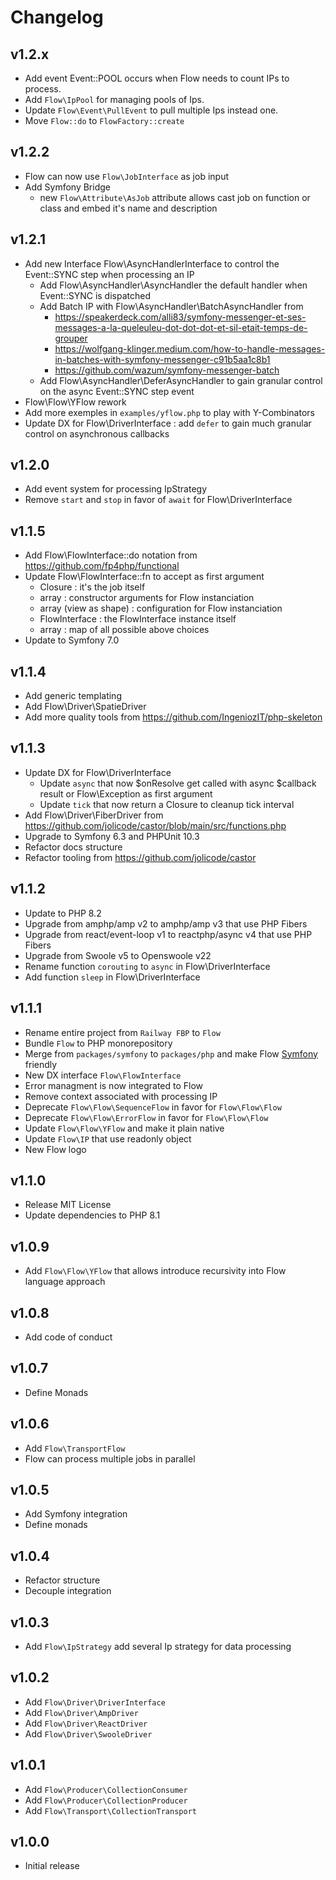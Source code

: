 # Changelog

## v1.2.x

- Add event Event::POOL occurs when Flow needs to count IPs to process.
- Add `Flow\IpPool` for managing pools of Ips.
- Update `Flow\Event\PullEvent` to pull multiple Ips instead one.
- Move `Flow::do` to `FlowFactory::create`

## v1.2.2

- Flow can now use `Flow\JobInterface` as job input
- Add Symfony Bridge
    - new `Flow\Attribute\AsJob` attribute allows cast job on function or class and embed it's name and description

## v1.2.1

- Add new Interface Flow\AsyncHandlerInterface to control the Event::SYNC step when processing an IP
    - Add Flow\AsyncHandler\AsyncHandler the default handler when Event::SYNC is dispatched
    - Add Batch IP with Flow\AsyncHandler\BatchAsyncHandler from
        - https://speakerdeck.com/alli83/symfony-messenger-et-ses-messages-a-la-queleuleu-dot-dot-dot-et-sil-etait-temps-de-grouper
        - https://wolfgang-klinger.medium.com/how-to-handle-messages-in-batches-with-symfony-messenger-c91b5aa1c8b1
        - https://github.com/wazum/symfony-messenger-batch
    - Add Flow\AsyncHandler\DeferAsyncHandler to gain granular control on the async Event::SYNC step event
- Flow\Flow\YFlow rework
- Add more exemples in `examples/yflow.php` to play with Y-Combinators
- Update DX for Flow\DriverInterface : add `defer` to gain much granular control on asynchronous callbacks

## v1.2.0

- Add event system for processing IpStrategy
- Remove `start` and `stop` in favor of `await` for Flow\DriverInterface

## v1.1.5

- Add Flow\FlowInterface::do notation from https://github.com/fp4php/functional
- Update Flow\FlowInterface::fn to accept as first argument
    - Closure : it's the job itself
    - array : constructor arguments for Flow instanciation
    - array (view as shape) : configuration for Flow instanciation
    - FlowInterface : the FlowInterface instance itself
    - array : map of all possible above choices
- Update to Symfony 7.0

## v1.1.4

- Add generic templating
- Add Flow\Driver\SpatieDriver
- Add more quality tools from https://github.com/IngeniozIT/php-skeleton

## v1.1.3

- Update DX for Flow\DriverInterface
    - Update `async` that now $onResolve get called with async $callback result or Flow\Exception as first argument
    - Update `tick` that now return a Closure to cleanup tick interval
- Add Flow\Driver\FiberDriver from https://github.com/jolicode/castor/blob/main/src/functions.php
- Upgrade to Symfony 6.3 and PHPUnit 10.3
- Refactor docs structure
- Refactor tooling from https://github.com/jolicode/castor

## v1.1.2

- Update to PHP 8.2
- Upgrade from amphp/amp v2 to amphp/amp v3 that use PHP Fibers
- Upgrade from react/event-loop v1 to reactphp/async v4 that use PHP Fibers
- Upgrade from Swoole v5 to Openswoole v22
- Rename function `corouting` to `async` in Flow\DriverInterface
- Add function `sleep` in Flow\DriverInterface

## v1.1.1

- Rename entire project from `Railway FBP` to `Flow`
- Bundle `Flow` to PHP monorepository
- Merge from `packages/symfony` to `packages/php` and make Flow [Symfony](https://symfony.com) friendly
- New DX interface `Flow\FlowInterface`
- Error managment is now integrated to Flow
- Remove context associated with processing IP
- Deprecate `Flow\Flow\SequenceFlow` in favor for `Flow\Flow\Flow`
- Deprecate `Flow\Flow\ErrorFlow` in favor for `Flow\Flow\Flow`
- Update `Flow\Flow\YFlow` and make it plain native
- Update `Flow\IP` that use readonly object
- New Flow logo

## v1.1.0

- Release MIT License
- Update dependencies to PHP 8.1

## v1.0.9

- Add `Flow\Flow\YFlow` that allows introduce recursivity into Flow language approach

## v1.0.8

- Add code of conduct

## v1.0.7

- Define Monads

## v1.0.6

- Add `Flow\TransportFlow`
- Flow can process multiple jobs in parallel

## v1.0.5

- Add Symfony integration
- Define monads

## v1.0.4

- Refactor structure
- Decouple integration

## v1.0.3

- Add `Flow\IpStrategy` add several Ip strategy for data processing

## v1.0.2

- Add `Flow\Driver\DriverInterface`
- Add `Flow\Driver\AmpDriver`
- Add `Flow\Driver\ReactDriver`
- Add `Flow\Driver\SwooleDriver`

## v1.0.1

- Add `Flow\Producer\CollectionConsumer`
- Add `Flow\Producer\CollectionProducer`
- Add `Flow\Transport\CollectionTransport`

## v1.0.0

- Initial release
